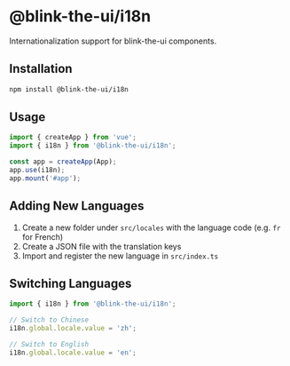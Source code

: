 # @blink-the-ui/i18n

Internationalization support for blink-the-ui components.

## Installation

```bash
npm install @blink-the-ui/i18n
```

## Usage

```typescript
import { createApp } from 'vue';
import { i18n } from '@blink-the-ui/i18n';

const app = createApp(App);
app.use(i18n);
app.mount('#app');
```

## Adding New Languages

1. Create a new folder under `src/locales` with the language code (e.g. `fr` for French)
2. Create a JSON file with the translation keys
3. Import and register the new language in `src/index.ts`

## Switching Languages

```typescript
import { i18n } from '@blink-the-ui/i18n';

// Switch to Chinese
i18n.global.locale.value = 'zh';

// Switch to English
i18n.global.locale.value = 'en';
```
